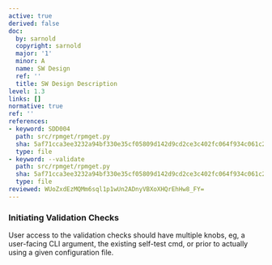 ```yaml
---
active: true
derived: false
doc:
  by: sarnold
  copyright: sarnold
  major: '1'
  minor: A
  name: SW Design
  ref: ''
  title: SW Design Description
level: 1.3
links: []
normative: true
ref: ''
references:
- keyword: SDD004
  path: src/rpmget/rpmget.py
  sha: 5af71cca3ee3232a94bf330e35cf05809d142d9cd2ce3c402fc064f934c061c2
  type: file
- keyword: --validate
  path: src/rpmget/rpmget.py
  sha: 5af71cca3ee3232a94bf330e35cf05809d142d9cd2ce3c402fc064f934c061c2
  type: file
reviewed: WUoZxdEzMQMm6sql1p1wUn2ADnyVBXoXHQrEhHw8_FY=
---
```


### Initiating Validation Checks

User access to the validation checks should have multiple knobs, eg,
a user-facing CLI argument, the existing self-test cmd, or prior to
actually using a given configuration file.